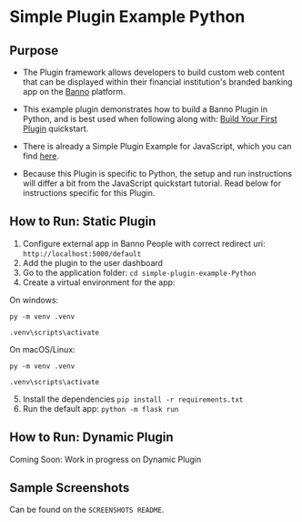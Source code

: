 # Simple Plugin Example Python

## Purpose
- The Plugin framework allows developers to build custom web content that can be displayed within their financial institution's branded banking app on the [Banno](https://banno.com/digital-banking/) platform.

- This example plugin demonstrates how to build a Banno Plugin in Python, and is best used when following along with: [Build Your First Plugin](https://jackhenry.dev/open-api-docs/plugins/quickstarts/BuildYourFirstPlugin/) quickstart.

- There is already a Simple Plugin Example for JavaScript, which you can find [here](https://github.com/Banno/simple-plugin-example).

- Because this Plugin is specific to Python, the setup and run instructions will differ a bit from the JavaScript quickstart tutorial. Read below for instructions specific for this Plugin.

## How to Run: Static Plugin
1. Configure external app in Banno People with correct redirect uri:
`http://localhost:5000/default`
2. Add the plugin to the user dashboard
3. Go to the application folder:
`cd simple-plugin-example-Python`
4. Create a virtual environment for the app:

On windows:

`py -m venv .venv`

`.venv\scripts\activate`

On macOS/Linux:

`py -m venv .venv`

`.venv\scripts\activate`

5. Install the dependencies
`pip install -r requirements.txt`
6. Run the default app:
`python -m flask run`

## How to Run: Dynamic Plugin
Coming Soon: Work in progress on Dynamic Plugin

## Sample Screenshots
Can be found on the `SCREENSHOTS README`.
